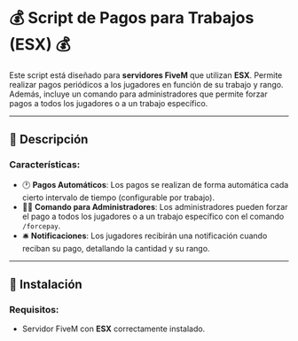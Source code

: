 # :moneybag: **Script de Pagos para Trabajos (ESX)** :moneybag:

Este script está diseñado para **servidores FiveM** que utilizan **ESX**. Permite realizar pagos periódicos a los jugadores en función de su trabajo y rango. Además, incluye un comando para administradores que permite forzar pagos a todos los jugadores o a un trabajo específico.

---

## :page_facing_up: **Descripción**

### **Características**:
- :clock1: **Pagos Automáticos**: Los pagos se realizan de forma automática cada cierto intervalo de tiempo (configurable por trabajo).
- :guardsman: **Comando para Administradores**: Los administradores pueden forzar el pago a todos los jugadores o a un trabajo específico con el comando `/forcepay`.
- :bellhop_bell: **Notificaciones**: Los jugadores recibirán una notificación cuando reciban su pago, detallando la cantidad y su rango.

---

## :wrench: **Instalación**

### **Requisitos**:
- Servidor FiveM con **ESX** correctamente instalado.

